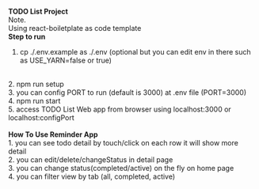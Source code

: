 <b>TODO List Project</b>
<br/>
Note.
<br/>
Using react-boiletplate as code template
<br/>
<b>Step to run</b>
<br/>
1. cp ./.env.example as ./.env (optional but you can edit env in there such as USE_YARN=false or true)
<br/>
2. npm run setup
<br/>
3. you can config PORT to run (default is 3000) at .env file (PORT=3000)
<br/>
4. npm run start
<br/>
5. access TODO List Web app from browser using localhost:3000 or localhost:configPort
<br/>
<br/>
<b>How To Use Reminder App</b>
<br/>
1. you can see todo detail by touch/click on each row it will show more detail
<br/>
2. you can edit/delete/changeStatus in detail page
<br/>
3. you can change status(completed/active) on the fly on home page
<br/>
4. you can filter view by tab (all, completed, active)
<br/>
